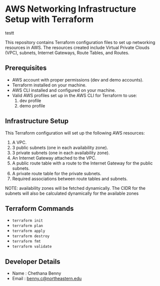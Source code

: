 # AWS Networking Infrastructure Setup with Terraform

testt

This repository contains Terraform configuration files to set up networking resources in AWS. The resources created include Virtual Private Clouds (VPC), subnets, Internet Gateways, Route Tables, and Routes.

## Prerequisites

- AWS account with proper permissions (dev and demo accounts).
- Terraform installed on your machine.
- AWS CLI installed and configured on your machine.
- Valid AWS profiles set up in the AWS CLI for Terraform to use:
    1. dev profile
    2. demo profile

## Infrastructure Setup

This Terraform configuration will set up the following AWS resources:
1. A VPC.
2. 3 public subnets (one in each availability zone).
3. 3 private subnets (one in each availability zone).
4. An Internet Gateway attached to the VPC.
5. A public route table with a route to the Internet Gateway for the public subnets.
6. A private route table for the private subnets.
7. Required associations between route tables and subnets.

NOTE: availability zones will be fetched dynamically. The CIDR for the subnets will also be calculated dynamically for the available zones

## Terraform Commands

- `terraform init`
- `terraform plan`
- `terraform apply`
- `terraform destroy`
- `terraform fmt`
- `terraform validate`

## Developer Details
- Name : Chethana Benny
- Email : benny.c@northeastern.edu
